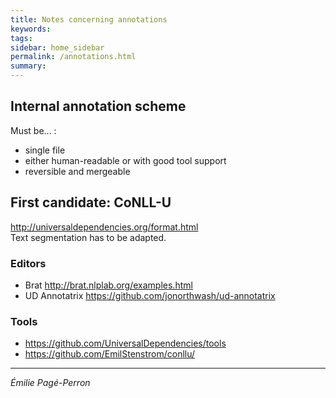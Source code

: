 ```yaml
---
title: Notes concerning annotations
keywords:
tags:
sidebar: home_sidebar
permalink: /annotations.html
summary:
---
```


## Internal annotation scheme
Must be... :  
- single file  
- either human-readable or with good tool support  
- reversible and mergeable  


## First candidate: CoNLL-U
<http://universaldependencies.org/format.html>  
Text segmentation has to be adapted.  

### Editors
- Brat <http://brat.nlplab.org/examples.html>  
- UD Annotatrix <https://github.com/jonorthwash/ud-annotatrix>  

### Tools
- <https://github.com/UniversalDependencies/tools>  
- <https://github.com/EmilStenstrom/conllu/>  

***
*Émilie Pagé-Perron*
